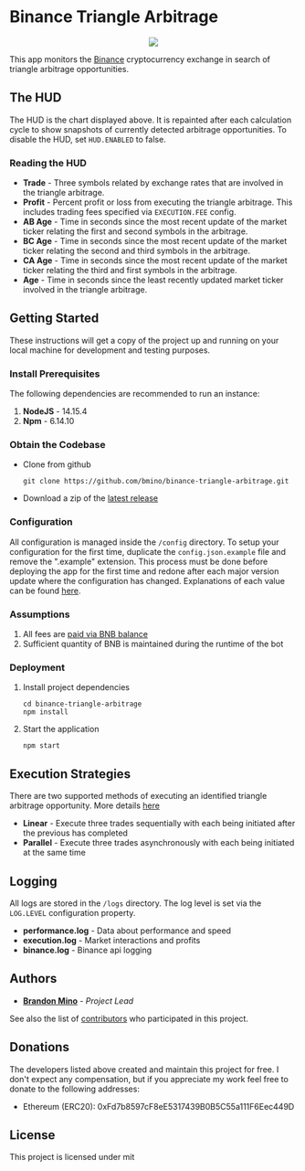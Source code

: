 # Binance Triangle Arbitrage

<p align="center">
    <img src="https://github.com/bmino/binance-triangle-arbitrage/blob/master/src/resources/mainDisplay.png">
</p>

This app monitors the [Binance](https://www.binance.com) cryptocurrency exchange in search of triangle arbitrage opportunities.

## The HUD
The HUD is the chart displayed above. It is repainted after each calculation cycle to show snapshots of currently detected
arbitrage opportunities. To disable the HUD, set `HUD.ENABLED` to false.


### Reading the HUD
* **Trade** - Three symbols related by exchange rates that are involved in the triangle arbitrage.
* **Profit** - Percent profit or loss from executing the triangle arbitrage. This includes trading fees specified via `EXECUTION.FEE` config.
* **AB Age** - Time in seconds since the most recent update of the market ticker relating the first and second symbols in the arbitrage.
* **BC Age** - Time in seconds since the most recent update of the market ticker relating the second and third symbols in the arbitrage.
* **CA Age** - Time in seconds since the most recent update of the market ticker relating the third and first symbols in the arbitrage.
* **Age** - Time in seconds since the least recently updated market ticker involved in the triangle arbitrage.


## Getting Started
These instructions will get a copy of the project up and running on your local machine for development and testing purposes.


### Install Prerequisites
The following dependencies are recommended to run an instance:

1. **NodeJS** - 14.15.4
2. **Npm** - 6.14.10


### Obtain the Codebase
* Clone from github
    ```
    git clone https://github.com/bmino/binance-triangle-arbitrage.git
    ```
* Download a zip of the [latest release](https://github.com/bmino/binance-triangle-arbitrage/releases/latest)


### Configuration
All configuration is managed inside the `/config` directory.
To setup your configuration for the first time, duplicate the `config.json.example` file and remove the ".example" extension.
This process must be done before deploying the app for the first time and redone after each major version update where the configuration has changed.
Explanations of each value can be found [here](config/README.md).

### Assumptions
1. All fees are [paid via BNB balance](https://binance.zendesk.com/hc/en-us/articles/115000583311)
2. Sufficient quantity of BNB is maintained during the runtime of the bot

### Deployment
1. Install project dependencies
    ```
    cd binance-triangle-arbitrage
    npm install
    ```

2. Start the application
    ```
    npm start
    ```


## Execution Strategies
There are two supported methods of executing an identified triangle arbitrage opportunity.
More details [here](src/resources/docs/strategies.md)

* **Linear** - Execute three trades sequentially with each being initiated after the previous has completed
* **Parallel** - Execute three trades asynchronously with each being initiated at the same time


## Logging
All logs are stored in the `/logs` directory. The log level is set via the `LOG.LEVEL` configuration property.

* **performance.log** - Data about performance and speed
* **execution.log** - Market interactions and profits
* **binance.log** - Binance api logging


## Authors
* **[Brandon Mino](https://github.com/bmino)** - *Project Lead*

See also the list of [contributors](https://github.com/bmino/binance-triangle-arbitrage/contributors) who participated in this project.


## Donations
The developers listed above created and maintain this project for free.
I don't expect any compensation, but if you appreciate my work feel free to donate to the following addresses:

* Ethereum (ERC20): 0xFd7b8597cF8eE5317439B0B5C55a111F6Eec449D

## License
This project is licensed under mit


